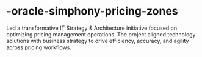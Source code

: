 # -oracle-simphony-pricing-zones
Led a transformative IT Strategy &amp; Architecture initiative focused on optimizing pricing management operations. The project aligned technology solutions with business strategy to drive efficiency, accuracy, and agility across pricing workflows.
